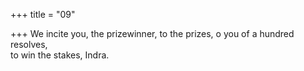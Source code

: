 +++
title = "09"

+++
We incite you, the prizewinner, to the prizes, o you of a hundred  resolves,  
to win the stakes, Indra.  